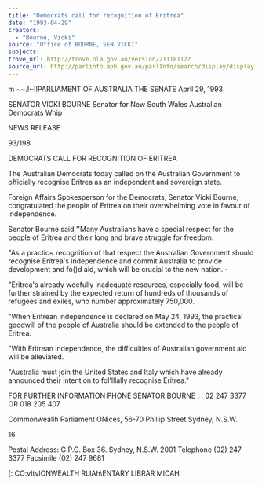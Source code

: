 ```yaml
---
title: "Democrats call for recognition of Eritrea"
date: "1993-04-29"
creators:
  - "Bourne, Vicki"
source: "Office of BOURNE, SEN VICKI"
subjects:
trove_url: http://trove.nla.gov.au/version/211181122
source_url: http://parlinfo.aph.gov.au/parlInfo/search/display/display.w3p;query=Id%3A%22media/pressrel/1799485%22
---
```


  m ~~.!~!!­PARLIAMENT OF AUSTRALIA THE SENATE  April 29, 1993 

  SENATOR VICKI BOURNE  Senator for New South Wales  Australian Democrats Whip 

  NEWS RELEASE 

  93/198 

  DEMOCRATS CALL FOR  RECOGNITION OF ERITREA 

  The Australian Democrats today called on the Australian Government to  officially recognise Eritrea as an independent and sovereign state. 

  Foreign Affairs Spokesperson for the Democrats, Senator Vicki Bourne,  congratulated the people of Eritrea on their overwhelming vote in favour of  independence. 

  Senator Bourne said ''Many Australians have a special respect for the people of  Eritrea and their long and brave struggle for freedom. 

  "As a practic~ recognition of that respect the Australian Government should  recognise Eritrea's independence and commit Australia to provide development  and fo()d aid, which will be crucial to the new nation. · 

  "Eritrea's already woefully inadequate resources, especially food, will be further  strained by the expected return of hundreds of thousands of refugees and exiles,  who number approximately 750,000. 

  "When Eritrean independence is declared on May 24, 1993, the practical goodwill  of the people of Australia should be extended to the people of Eritrea. 

  "With Eritrean independence, the difficulties of Australian government aid will be  alleviated. 

  "Australia must join the United States and Italy which have already announced  their intention to fol'lllally recognise Eritrea." 

  FOR FURTHER INFORMATION PHONE SENATOR BOURNE  . . 02 247 3377 OR 018 205 407 

  Commonweallh Parliament ONices, 56-70 Phillip Street Sydney, N.S.W. 

  16 

  Postal Address: G.P.O. Box 36. Sydney, N.S.W. 2001  Telephone (02) 247 3377 Facsimile (02) 247 9681 

  [: CO:vltvlONWEALTH  RLIAh\ENTARY LIBRAR  MICAH 


